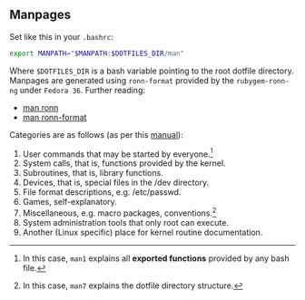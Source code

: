 ## Manpages
Set like this in your `.bashrc`:
```sh
export MANPATH="$MANPATH:$DOTFILES_DIR/man"
```
Where `$DOTFILES_DIR` is a bash variable pointing to the root dotfile directory.
Manpages are generated using `ronn-format` provided by the `rubygem-ronn-ng` under `Fedora 36`.
Further reading:
- [man ronn](https://rtomayko.github.io/ronn/ronn.1.html)
- [man ronn-format](https://rtomayko.github.io/ronn/ronn-format.7.html)

Categories are as follows (as per this [manual](https://tldp.org/HOWTO/Man-Page/q2.html)):
1) User commands that may be started by everyone.[^1]
2) System calls, that is, functions provided by the kernel.
3) Subroutines, that is, library functions.
4) Devices, that is, special files in the /dev directory.
5) File format descriptions, e.g. /etc/passwd.
6) Games, self-explanatory.
7) Miscellaneous, e.g. macro packages, conventions.[^2]
8) System administration tools that only root can execute.
9) Another (Linux specific) place for kernel routine documentation.

[^1]: In this case, `man1` explains all **exported functions** provided by any bash file. 
[^2]: In this case, `man7` explains the dotfile directory structure.
